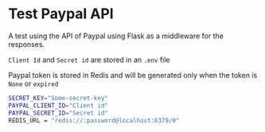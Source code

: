 # Test Paypal API

A test using the API of Paypal using Flask as a middleware
for the responses.

`Client Id` and `Secret id` are stored in an `.env` file

Paypal token is stored in Redis and will be generated only
when the token is `None` or `expired`

```bash
SECRET_KEY="Some-secret-key"
PAYPAL_CLIENT_ID="Client id"
PAYPAL_SECRET_ID="Secret id"
REDIS_URL = "redis://:password@localhost:6379/0"
```

